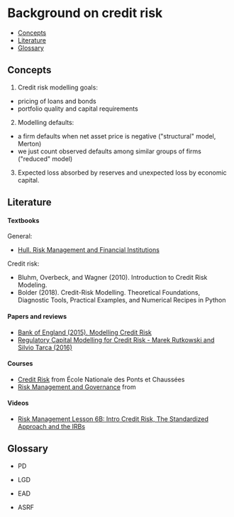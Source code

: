 # Background on credit risk

- [Concepts](#concepts)
- [Literature](#literature)
- [Glossary](#glossary)

## Concepts

1. Credit risk modelling goals:

- pricing of loans and bonds
- portfolio quality and capital requirements
 
2. Modelling defaults: 

- a firm defaults when net asset price is negative ("structural" model, Merton)
- we just count observed defaults among similar groups of firms ("reduced" model)

3. Expected loss absorbed by reserves and unexpected loss by economic capital.

## Literature 

#### Textbooks

General:

- [Hull. Risk Management and Financial Institutions](https://www-2.rotman.utoronto.ca/~hull/riskman/index.html)

Credit risk:

- Bluhm, Overbeck, and Wagner (2010). Introduction to Credit Risk Modeling. 
- Bolder (2018). Credit-Risk Modelling. Theoretical Foundations, Diagnostic Tools, Practical Examples, and Numerical Recipes in Python

#### Papers and reviews

- [Bank of England (2015). Modelling Credit Risk](https://www.bankofengland.co.uk/-/media/boe/files/ccbs/resources/modelling-credit-risk)
- [Regulatory Capital Modelling for Credit Risk - Marek Rutkowski and Silvio Tarca (2016)](https://arxiv.org/pdf/1412.1183.pdf)

#### Courses 

- [Credit Risk](http://defaultrisk.free.fr/) from  École Nationale des Ponts et Chaussées
- [Risk Management and Governance](https://www2.ulb.ac.be/cours/solvay/pirotte/INGESTriskmgt/index.html) from 	

#### Videos

- [Risk Management Lesson 6B: Intro Credit Risk, The Standardized Approach and the IRBs](https://www.youtube.com/watch?v=q2JYfaet6Iw&list=PLgCR5H4IzggGihtfhTtA0fxGiBU8DMWHq&index=12)

## Glossary

- PD
- LGD
- EAD

- ASRF

<!--

# People

- [Alan Matz](http://www.columbia.edu/~amm26/index.html)

# Courses

- http://dse.univr.it/safe/index.php?option=com_content&task=view&id=68&Itemid=91
- http://pages.stern.nyu.edu/~sternfin/vacharya/public_html/091-b403305-acharya.pdf


# More

- https://www.fdic.gov/analysis/cfr/working-papers/2009/2009-10.pdf
- http://pages.stern.nyu.edu/~sternfin/vacharya/public_html/091-b403305-acharya.pdf

# Quotes 

More references:

- [The Vasicek model is the same as the intensity model with a Gaussian copula, identical default
probabilities and a large number of names.](http://dse.univr.it/safe/documents/SSEFCANAZEI2012/07_correlation_-_modeling.pdf)
- [Caution over Copulas: Gaussian copula (method described here) widely used in practice but quite possibly a poor description of reality.```](http://leonardo3.dse.univr.it/safe/documents/SSEFCANAZEI2012/06_the_default_intensity_model_and_the_copula_approach.pdf)

Math:
- [Lando](https://www.amazon.com/Credit-Risk-Modeling-Applications-Princeton/dp/0691089299#customerReviews)

-->
